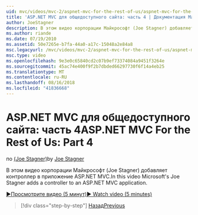```yaml
---
uid: mvc/videos/mvc-2/aspnet-mvc-for-the-rest-of-us/aspnet-mvc-for-the-rest-of-us-part-4
title: 'ASP.NET MVC для общедоступного сайта: часть 4 | Документация Майкрософт'
author: JoeStagner
description: В этом видео корпорации Майкрософт (Joe Stagner) добавляет контроллер в приложение ASP.NET MVC.
ms.author: riande
ms.date: 07/19/2010
ms.assetid: 50e7265e-b7fa-44a0-a17c-15048a2e84a8
msc.legacyurl: /mvc/videos/mvc-2/aspnet-mvc-for-the-rest-of-us/aspnet-mvc-for-the-rest-of-us-part-4
msc.type: video
ms.openlocfilehash: 9e3e0c65840cd2c07b9ef73374084a9451f3264e
ms.sourcegitcommit: 45ac74e400f9f2b7dbded66297730f6f14a4eb25
ms.translationtype: MT
ms.contentlocale: ru-RU
ms.lasthandoff: 08/16/2018
ms.locfileid: "41836668"
---
```

<a name="aspnet-mvc-for-the-rest-of-us-part-4"></a><span data-ttu-id="9b046-103">ASP.NET MVC для общедоступного сайта: часть 4</span><span class="sxs-lookup"><span data-stu-id="9b046-103">ASP.NET MVC For the Rest of Us: Part 4</span></span>
====================
<span data-ttu-id="9b046-104">по [(Joe Stagner)](https://github.com/JoeStagner)</span><span class="sxs-lookup"><span data-stu-id="9b046-104">by [Joe Stagner](https://github.com/JoeStagner)</span></span>

<span data-ttu-id="9b046-105">В этом видео корпорации Майкрософт (Joe Stagner) добавляет контроллер в приложение ASP.NET MVC.</span><span class="sxs-lookup"><span data-stu-id="9b046-105">In this video Microsoft's Joe Stagner adds a controller to an ASP.NET MVC application.</span></span>

[<span data-ttu-id="9b046-106">&#9654;Просмотрите видео (5 минут)</span><span class="sxs-lookup"><span data-stu-id="9b046-106">&#9654; Watch video (5 minutes)</span></span>](https://channel9.msdn.com/Blogs/ASP-NET-Site-Videos/aspnet-mvc-for-the-rest-of-us-part-4)

> [!div class="step-by-step"]
> [<span data-ttu-id="9b046-107">Назад</span><span class="sxs-lookup"><span data-stu-id="9b046-107">Previous</span></span>](aspnet-mvc-for-the-rest-of-us-part-3.md)
